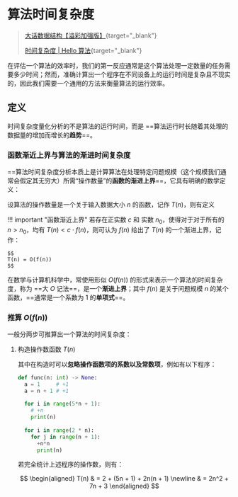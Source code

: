 # 算法时间复杂度

>[大话数据结构【溢彩加强版】](https://zh.z-library.sk/book/21866019/61284b/%E5%A4%A7%E8%AF%9D%E6%95%B0%E6%8D%AE%E7%BB%93%E6%9E%84%E6%BA%A2%E5%BD%A9%E5%8A%A0%E5%BC%BA%E7%89%88.html){target="_blank"}
>
>[时间复杂度 | Hello 算法](https://www.hello-algo.com/chapter_computational_complexity/time_complexity/){target="_blank"}


在评估一个算法的效率时，我们的第一反应通常是这个算法处理一定数量的任务需要多少时间；然而，准确计算出一个程序在不同设备上的运行时间是复杂且不现实的，因此我们需要一个通用的方法来衡量算法的运行效率。

## 定义

时间复杂度量化分析的不是算法的运行时间，而是 ==算法运行时长随着其处理的数据量的增加而增长的**趋势**==。

### 函数渐近上界与算法的渐进时间复杂度

==算法时间复杂度分析本质上是计算算法在处理特定问题规模（这个规模我们通常会假定其无穷大）所需“操作数量”的**函数的渐进上界**==，它具有明确的数学定义：

设算法的操作数量是一个关于输入数据大小 $n$ 的函数，记作 $T(n)$，则有定义

!!! important "函数渐近上界"
    若存在正实数 $c$ 和 实数 $n_0$，使得对于对于所有的 $n > n_0$，均有 $T(n) < c \cdot f(n)$，则可认为 $f(n)$ 给出了 $T(n)$ 的一个渐进上界，记作：
    
    $$
    T(n) = O(f(n))
    $$

在数学与计算机科学中，常使用形似 $O(f(n))$ 的形式来表示一个算法的时间复杂度，称为 ==大 $O$ 记法==，是一个**渐进上界**；其中 $f(n)$ 是关于问题规模 $n$ 的某个函数，==通常是一个系数为 $1$ 的**单项式**==。

### 推算 $O(f(n))$

一般分两步可推算出一个算法的时间复杂度：

1. 构造操作数函数 $T(n)$

    其中在构造时可以**忽略操作函数项的系数以及常数项**，例如有以下程序：

    ```py
    def func(n: int) -> None:
      a = 1     # +1
      a = n + 1 # +1
      
      for i in range(5*n + 1):
        # +n
        print(n)
      
      for i in range(2 * n):
        for j in range(n + 1):
          +n*n
          print(n)
    ```

    若完全统计上述程序的操作数，则有：

    $$
    \begin{aligned}
      T(n) & = 2 + (5n + 1) + 2n(n + 1) \newline
      & = 2n^2 + 7n + 3
    \end{aligned}
   $$


